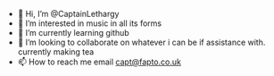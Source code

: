 - 👋 Hi, I’m @CaptainLethargy
- 👀 I’m interested in music in all its forms
- 🌱 I’m currently learning github
- 💞️ I’m looking to collaborate on whatever i can be if assistance with. currently making tea
- 📫 How to reach me email capt@fapto.co.uk
<!---
CaptainLethargy/CaptainLethargy is a ✨ special ✨ repository because its `README.md` (this file) appears on your GitHub profile.
You can click the Preview link to take a look at your changes.
--->
